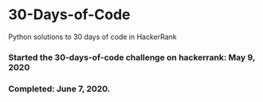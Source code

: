 # 30-Days-of-Code
Python solutions to 30 days of code in HackerRank

### Started the 30-days-of-code challenge on hackerrank: May 9, 2020 
### Completed: June 7, 2020.
